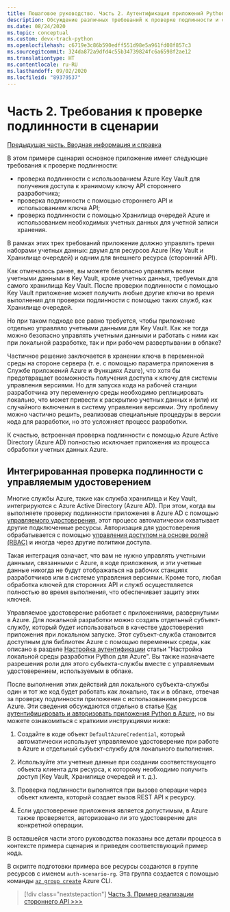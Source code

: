```yaml
---
title: Пошаговое руководство. Часть 2. Аутентификация приложений Python в службах Azure
description: Обсуждение различных требований к проверке подлинности и связанных проблем на примере сценария, а также анализ того, как решить эти проблемы при использовании интегрированной проверки подлинности Azure.
ms.date: 08/24/2020
ms.topic: conceptual
ms.custom: devx-track-python
ms.openlocfilehash: c6719e3c86b590edff551d98e5a961fd08f857c3
ms.sourcegitcommit: 324da872a9dfd4c55b34739824fc6a6598f2ae12
ms.translationtype: HT
ms.contentlocale: ru-RU
ms.lasthandoff: 09/02/2020
ms.locfileid: "89379537"
---
```

# <a name="part-2-authentication-needs-in-the-scenario"></a>Часть 2. Требования к проверке подлинности в сценарии

[Предыдущая часть. Вводная информация и справка](walkthrough-tutorial-authentication-01.md)

В этом примере сценария основное приложение имеет следующие требования к проверке подлинности:

- проверка подлинности с использованием Azure Key Vault для получения доступа к хранимому ключу API стороннего разработчика;
- проверка подлинности с помощью стороннего API и использованием ключа API;
- проверка подлинности с помощью Хранилища очередей Azure и использованием необходимых учетных данных для учетной записи хранения.

В рамках этих трех требований приложение должно управлять тремя наборами учетных данных: двумя для ресурсов Azure (Key Vault и Хранилище очередей) и одним для внешнего ресурса (сторонний API).

Как отмечалось ранее, вы можете безопасно управлять всеми учетными данными в Key Vault, кроме учетных данных, требуемых для самого хранилища Key Vault. После проверки подлинности с помощью Key Vault приложение может получить любые другие ключи во время выполнения для проверки подлинности с помощью таких служб, как Хранилище очередей.

Но при таком подходе все равно требуется, чтобы приложение отдельно управляло учетными данными для Key Vault. Как же тогда можно безопасно управлять учетными данными и работать с ними как при локальной разработке, так и при рабочем развертывании в облаке?

Частичное решение заключается в хранении ключа в переменной среды на стороне сервера (т. е. с помощью параметра приложения в Службе приложений Azure и Функциях Azure), что хотя бы предотвращает возможность получения доступа к ключу для системы управления версиями. Но для запуска кода на рабочей станции разработчика эту переменную среды необходимо реплицировать локально, что может привести к раскрытию учетных данных и (или) их случайного включения в систему управления версиями. Эту проблему можно частично решить, реализовав специальные процедуры в версии кода для разработки, но это усложняет процесс разработки.

К счастью, встроенная проверка подлинности с помощью Azure Active Directory (Azure AD) полностью исключает приложения из процесса обработки учетных данных Azure.

## <a name="integrated-authentication-with-managed-identity"></a>Интегрированная проверка подлинности с управляемым удостоверением

Многие службы Azure, такие как служба хранилища и Key Vault, интегрируются с Azure Active Directory (Azure AD). При этом, когда вы выполняете проверку подлинности приложения в Azure AD с помощью [управляемого удостоверения](/azure/active-directory/managed-identities-azure-resources/overview), этот процесс автоматически охватывает другие подключенные ресурсы. Авторизация для удостоверения обрабатывается с помощью [управления доступом на основе ролей (RBAC)](how-to-assign-role-permissions.md) и иногда через другие политики доступа.

Такая интеграция означает, что вам не нужно управлять учетными данными, связанными с Azure, в коде приложения, и эти учетные данные никогда не будут отображаться на рабочих станциях разработчиков или в системе управления версиями. Кроме того, любая обработка ключей для сторонних API и служб осуществляется полностью во время выполнения, что обеспечивает защиту этих ключей.

Управляемое удостоверение работает с приложениями, развернутыми в Azure. Для локальной разработки можно создать отдельный субъект-службу, который будет использоваться в качестве удостоверения приложения при локальном запуске. Этот субъект-служба становится доступным для библиотек Azure с помощью переменных среды, как описано в разделе [Настройка аутентификации](configure-local-development-environment.md#configure-authentication) статьи "Настройка локальной среды разработки Python для Azure". Вы также назначаете разрешения роли для этого субъекта-службы вместе с управляемым удостоверением, используемым в облаке.

После выполнения этих действий для локального субъекта-службы один и тот же код будет работать как локально, так и в облаке, отвечая за проверку подлинности приложения с использованием ресурсов Azure. Эти сведения обсуждаются отдельно в статье [Как аутентифицировать и авторизовать приложения Python в Azure](azure-sdk-authenticate.md), но вы можете ознакомиться с краткими инструкциями ниже:

1. Создайте в коде объект `DefaultAzureCredential`, который автоматически использует управляемое удостоверение при работе в Azure и отдельный субъект-службу для локального выполнения.

1. Используйте эти учетные данные при создании соответствующего объекта клиента для ресурса, к которому необходимо получить доступ (Key Vault, Хранилище очередей и т. д.).

1. Проверка подлинности выполнятся при вызове операции через объект клиента, который создает вызов REST API к ресурсу.

1. Если удостоверение приложения является допустимым, в Azure также проверяется, авторизовано ли это удостоверение для конкретной операции.

В оставшейся части этого руководства показаны все детали процесса в контексте примера сценария и приведен соответствующий пример кода.

В скрипте подготовки примера все ресурсы создаются в группе ресурсов с именем `auth-scenario-rg`. Эта группа создается с помощью команды [`az group create`](/cli/azure/group?view=azure-cli-latest#az-group-create) Azure CLI.

> [!div class="nextstepaction"]
> [Часть 3. Пример реализации стороннего API >>>](walkthrough-tutorial-authentication-03.md)
